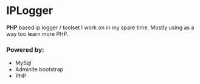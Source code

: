 # IPLogger
**PHP** based ip logger / toolset I work on in my spare time. Mostly using as a way too learn more PHP.

### Powered by:
- MySql
- Adminlte bootstrap
- PHP
